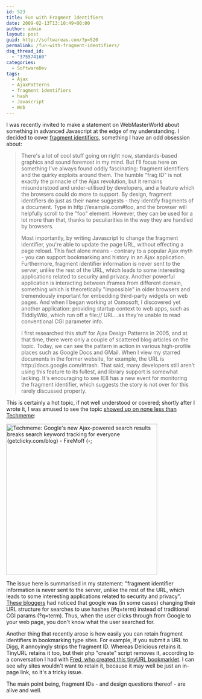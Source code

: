 ```yaml
---
id: 523
title: Fun with Fragment Identifiers
date: 2009-02-13T13:10:49+00:00
author: admin
layout: post
guid: http://softwareas.com/?p=520
permalink: /fun-with-fragment-identifiers/
dsq_thread_id:
  - "375574160"
categories:
  - SoftwareDev
tags:
  - Ajax
  - AjaxPatterns
  - fragment identifiers
  - hash
  - Javascript
  - Web
---
```

I was recently invited to make a statement on WebMasterWorld about something in advanced Javascript at the edge of my understanding. I decided to cover <a href="http://www.webmasterworld.com/javascript/3843919.htm">fragment identifiers</a>, something I have an odd obsession about:

<blockquote>
<p>There's a lot of cool stuff going on right now, standards-based graphics and sound foremost in my mind. But I'll focus here on something I've always found oddly fascinating: fragment identifiers and the quirky exploits around them. The humble "frag ID" is not exactly the pinnacle of the Ajax revolution, but it remains misunderstood and under-utilised by developers, and a feature which the browsers could do more to support. By design, fragment identifiers do just as their name suggests - they identify fragments of a document. Type in http://example.com#foo, and the browser will helpfully scroll to the "foo" element. However, they can be used for a lot more than that, thanks to peculiarities in the way they are handled by browsers.

<p>Most importantly, by writing Javascript to change the fragment identifier, you're able to update the page URL, without effecting a page reload. This fact alone means - contrary to a popular Ajax myth - you can support bookmarking and history in an Ajax application. Furthermore, fragment identifier information is never sent to the server, unlike the rest of the URL, which leads to some interesting applications related to security and privacy. Another powerful application is interacting between iframes from different domain, something which is theoretically "impossible" in older browsers and tremendously important for embedding third-party widgets on web pages. And when I began working at Osmosoft, I discovered yet another application: providing startup context to web apps, such as TiddlyWiki, which run off a file:// URL...as they're unable to read conventional CGI parameter info.

<p>I first researched this stuff for Ajax Design Patterns in 2005, and at that time, there were only a couple of scattered blog articles on the topic. Today, we can see the pattern in action in various high-profile places such as Google Docs and GMail. When I view my starred documents in the former website, for example, the URL is http://docs.google.com/#trash. That said, many developers still aren't using this feature to its fullest, and library support is somewhat lacking. It's encouraging to see IE8 has a new event for monitoring the fragment identifier, which suggests the story is not over for this rarely discussed property.
</blockquote>

This is certainly a hot topic, if not well understood or covered; shortly after I wrote it, I was amused to see the topic <a href="http://www.techmeme.com/090203/p87#a090203p87">showed up on none less than Techmeme</a>:

<img style="width: 400px;" src="http://img.skitch.com/20090213-qd31gnbuixpy667gxa4kdfq7gt.jpg" alt="Techmeme: Google's new Ajax-powered search results breaks search keyword tracking for everyone (getclicky.com/blog) - FireMoff (-;"/>

The issue here is summarised in my statement: "fragment identifier information is never sent to the server, unlike the rest of the URL, which leads to some interesting applications related to security and privacy". <a href="http://www.techmeme.com/090203/p87#a090203p87">These bloggers</a> had noticed that google was (in some cases) changing their URL structure for searches to use hashes (#q=term) instead of traditional CGI params (?q=term). Thus, when the user clicks through from Google to your web page, you don't know what the user searched for.

Another thing that recently arose is how easily you can retain fragment identifiers in bookmarking type sites. For example, if you submit a URL to Digg, it annoyingly strips the fragment ID. Whereas Delicious retains it. TinyURL retains it too, but their php "create" script removes it, according to a conversation I had with <a href="http://fnd.lewcid.org/blog/archive/16">Fred, who created this tinyURL bookmarklet</a>. I can see why sites wouldn't want to retain it, because it may well be just an in-page link, so it's a tricky issue.

The main point being, fragment IDs - and design questions thereof - are alive and well.